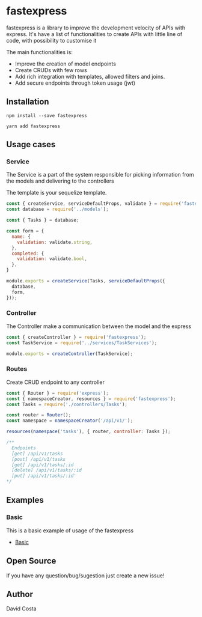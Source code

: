 # fastexpress

fastexpress is a library to improve the development velocity of APIs with express. It's have a list of functionalities to create APIs with little line of code, with possibility to customise it

The main functionalities is:

- Improve the creation of model endpoints
- Create CRUDs with few rows
- Add rich integration with templates, allowed filters and joins.
- Add secure endpoints through token usage (jwt)

## Installation

`npm install --save fastexpress`

`yarn add fastexpress`


## Usage cases


### Service

The Service is a part of the system responsible for picking information from the models and delivering to the controllers

The template is your sequelize template.

```javascript
const { createService, serviceDefaultProps, validate } = require('fastexpress');
const database = require('../models');

const { Tasks } = database;

const form = {
  name: {
    validation: validate.string,
  },
  completed: {
    validation: validate.bool,
  },
}

module.exports = createService(Tasks, serviceDefaultProps({
  database,
  form,
}));
```


### Controller 

The Controller make a communication between the model and the express

```javascript
const { createController } = require('fastexpress');
const TaskService = require('../services/TaskServices');

module.exports = createController(TaskService);
```


### Routes

Create CRUD endpoint to any controller

```javascript
const { Router } = require('express');
const { namespaceCreator, resources } = require('fastexpress');
const Tasks = require('./controllers/Tasks');

const router = Router();
const namespace = namespaceCreator('/api/v1/');

resources(namespace('tasks'), { router, controller: Tasks });

/**
  Endpoints
  [get] /api/v1/tasks
  [post] /api/v1/tasks
  [get] /api/v1/tasks/:id
  [delete] /api/v1/tasks/:id
  [put] /api/v1/tasks/:id'
*/

```

## Examples

### Basic

This is a basic example of usage of the fastexpress

- [Basic](examples/basic)


## Open Source

If you have any question/bug/sugestion just create a new issue!

## Author

David Costa
